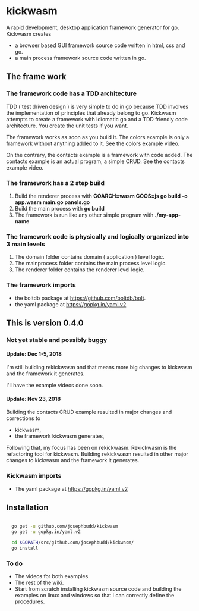 # kickwasm

A rapid development, desktop application framework generator for go. Kickwasm creates

* a browser based GUI framework source code written in html, css and go.
* a main process framework source code written in go.

## The frame work

### The framework code has a TDD architecture

TDD ( test driven design ) is very simple to do in go because TDD involves the implementation of principles that already belong to go. Kickwasm attempts to create a framework with idiomatic go and a TDD friendly code architecture. You create the unit tests if you want.

The framework works as soon as you build it. The colors example is only a framework without anything added to it. See the colors example video.

On the contrary, the contacts example is a framework with code added. The contacts example is an actual program, a simple CRUD. See the contacts example video.

### The framework has a 2 step build

1. Build the renderer process with **GOARCH=wasm GOOS=js go build -o app.wasm main.go panels.go**
1. Build the main process with **go build**
1. The framework is run like any other simple program with **./my-app-name**

### The framework code is physically and logically organized into 3 main levels

1. The domain folder contains domain ( application ) level logic.
1. The mainprocess folder contains the main process level logic.
1. The renderer folder contains the renderer level logic.

### The framework imports

* the boltdb package at https://github.com/boltdb/bolt.
* the yaml package at https://gopkg.in/yaml.v2

## This is version 0.4.0

### Not yet stable and possibly buggy

#### Update: Dec 1-5, 2018

I'm still building rekickwasm and that means more big changes to kickwasm and the framework it generates.

I'll have the example videos done soon.

#### Update: Nov 23, 2018

Building the contacts CRUD example resulted in major changes and corrections to

* kickwasm,
* the framework kickwasm generates,

Following that, my focus has been on rekickwasm. Rekickwasm is the refactoring tool for kickwasm. Building rekickwasm resulted in other major changes to kickwasm and the framework it generates.

### Kickwasm imports

* The yaml package at https://gopkg.in/yaml.v2

## Installation

``` bash

  go get -u github.com/josephbudd/kickwasm
  go get -u gopkg.in/yaml.v2

  cd $GOPATH/src/github.com/josephbudd/kickwasm/
  go install

```

### To do

* The videos for both examples.
* The rest of the wiki.
* Start from scratch installing kickwasm source code and building the examples on linux and windows so that I can correctly define the procedures.

